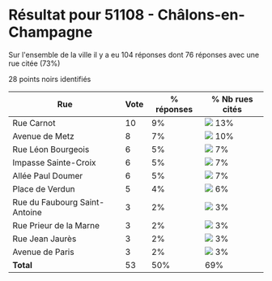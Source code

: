 # Résultat pour 51108 - Châlons-en-Champagne

Sur l'ensemble de la ville il y a eu 104 réponses dont 76 réponses avec une rue citée (73%)

28 points noirs identifiés

| Rue | Vote | % réponses | % Nb rues cités|
|-----|------|------------|----------------|
| Rue Carnot | 10 | 9% | <img src="../../img/bar_13.gif" />&nbsp;13%|
| Avenue de Metz | 8 | 7% | <img src="../../img/bar_10.gif" />&nbsp;10%|
| Rue Léon Bourgeois | 6 | 5% | <img src="../../img/bar_7.gif" />&nbsp;7%|
| Impasse Sainte-Croix | 6 | 5% | <img src="../../img/bar_7.gif" />&nbsp;7%|
| Allée Paul Doumer | 6 | 5% | <img src="../../img/bar_7.gif" />&nbsp;7%|
| Place de Verdun | 5 | 4% | <img src="../../img/bar_6.gif" />&nbsp;6%|
| Rue du Faubourg Saint-Antoine | 3 | 2% | <img src="../../img/bar_3.gif" />&nbsp;3%|
| Rue Prieur de la Marne | 3 | 2% | <img src="../../img/bar_3.gif" />&nbsp;3%|
| Rue Jean Jaurès | 3 | 2% | <img src="../../img/bar_3.gif" />&nbsp;3%|
| Avenue de Paris | 3 | 2% | <img src="../../img/bar_3.gif" />&nbsp;3%|
| **Total** | 53 | 50% | 69%|
